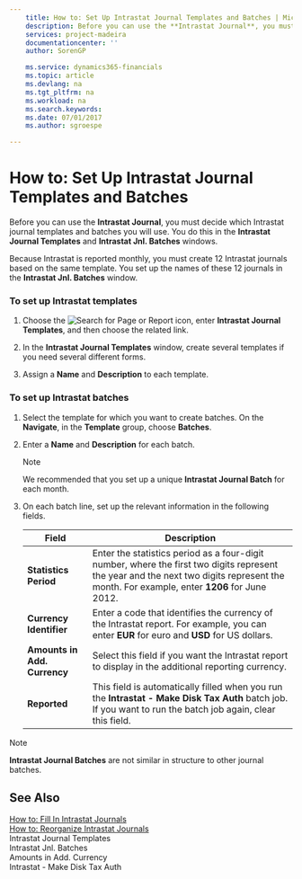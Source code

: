 ```yaml
---
    title: How to: Set Up Intrastat Journal Templates and Batches | Microsoft Docs
    description: Before you can use the **Intrastat Journal**, you must decide which Intrastat journal templates and batches you will use. You do this in the **Intrastat Journal Templates** and **Intrastat Jnl. Batches** windows.
    services: project-madeira
    documentationcenter: ''
    author: SorenGP

    ms.service: dynamics365-financials
    ms.topic: article
    ms.devlang: na
    ms.tgt_pltfrm: na
    ms.workload: na
    ms.search.keywords:
    ms.date: 07/01/2017
    ms.author: sgroespe

---
```

# How to: Set Up Intrastat Journal Templates and Batches
Before you can use the **Intrastat Journal**, you must decide which Intrastat journal templates and batches you will use. You do this in the **Intrastat Journal Templates** and **Intrastat Jnl. Batches** windows.  
  
 Because Intrastat is reported monthly, you must create 12 Intrastat journals based on the same template. You set up the names of these 12 journals in the **Intrastat Jnl. Batches** window.  
  
### To set up Intrastat templates  
  
1.  Choose the ![Search for Page or Report](media/ui-search/search_small.png "Search for Page or Report icon") icon, enter **Intrastat Journal Templates**, and then choose the related link.  
  
2.  In the **Intrastat Journal Templates** window, create several templates if you need several different forms.  
  
3.  Assign a **Name** and **Description** to each template.  
  
### To set up Intrastat batches  
  
1.  Select the template for which you want to create batches. On the **Navigate**, in the **Template** group, choose **Batches**.  
  
2.  Enter a **Name** and **Description** for each batch.  
  
    > [!NOTE]  
    >  We recommended that you set up a unique **Intrastat Journal Batch** for each month.  
  
3.  On each batch line, set up the relevant information in the following fields.  
  
    |Field|Description|  
    |---------------------------------|---------------------------------------|  
    |**Statistics Period**|Enter the statistics period as a four-digit number, where the first two digits represent the year and the next two digits represent the month. For example, enter **1206** for June 2012.|  
    |**Currency Identifier**|Enter a code that identifies the currency of the Intrastat report. For example, you can enter **EUR** for euro and **USD** for US dollars.|  
    |**Amounts in Add. Currency**|Select this field if you want the Intrastat report to display in the additional reporting currency.|  
    |**Reported**|This field is automatically filled when you run the **Intrastat - Make Disk Tax Auth** batch job. If you want to run the batch job again, clear this field.|  
  
> [!NOTE]  
>  **Intrastat Journal Batches** are not similar in structure to other journal batches.  
  
## See Also  
 [How to: Fill In Intrastat Journals](../how-to-fill-in-intrastat-journals.md)   
 [How to: Reorganize Intrastat Journals](../how-to-reorganize-intrastat-journals.md)   
 Intrastat Journal Templates   
 Intrastat Jnl. Batches   
 Amounts in Add. Currency   
 Intrastat - Make Disk Tax Auth